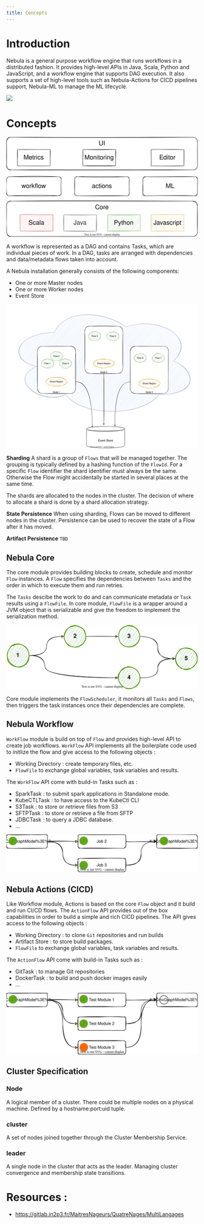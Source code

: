 ```yaml
---
title: Concepts
---
```


# Introduction
Nebula is a general purpose workflow engine that runs workflows in a distributed fashion. It provides high-level APIs in Java, Scala, Python and JavaScript, and a workflow engine that supports DAG execution. It also supports a set of high-level tools such as Nebula-Actions for CICD pipelines support, Nebula-ML to manage the ML lifecycle.

![](https://images.assetsdelivery.com/compings_v2/alexkava/alexkava1708/alexkava170800130.jpg)

# Concepts
![Nebula Stack](./images/scheduler_stack.svg)


A workflow is represented as a DAG and contains Tasks, which are individual pieces of work. In a DAG, tasks are arranged with dependencies and data/metadata flows taken into account.

A Nebula installation generally consists of the following components:
- One or more Master nodes
- One or more Worker nodes
- Event Store

![Nebula Architecture](./images/aaplication_architecture.drawio.svg)


**Sharding**
A shard is a group of `Flows` that will be managed together. The grouping is typically defined by a hashing function of the `FlowId`. For a specific `Flow` identifier the shard identifier must always be the same. Otherwise the Flow might accidentally be started in several places at the same time.

The shards are allocated to the nodes in the cluster. The decision of where to allocate a shard is done by a shard allocation strategy. 


**State Persistence**
When using sharding, Flows can be moved to different nodes in the cluster. Persistence can be used to recover the state of a Flow after it has moved.

**Artifact Persistence**
`TBD`


## Nebula Core
The core module provides building blocks to create, schedule and monitor `Flow` instances. A `Flow` specifies the dependencies between `Tasks` and the order in which to execute them and run retries.

The `Tasks` descibe the work to do and can communicate metadata or `Task` results using a `FlowFile`. In core module, `FlowFile` is a wrapper around a JVM object that is serializable and give the freedom to implement the serialization method.

![Nebula Workflow](./images/dag.drawio.svg)


Core module implements the `FlowScheduler`, it monitors all `Tasks` and `Flows`, then triggers the task instances once their dependencies are complete.


## Nebula Workflow
`WorkFlow` module is build on top of `Flow` and provides high-level API to create job workflows. `WorkFlow` API implements all the boilerplate code used to initlize the flow and give access to the following objects :
- Working Directory : create temporary files, etc.
- `FlowFile` to exchange global variables, task variables and results.

The `WorkFlow` API come with build-in Tasks such as :
- SparkTask : to submit spark applications in Standalone mode.
- KubeCTLTask : to have access to the KubeCtl CLI 
- S3Task : to store or retrieve files from S3
- SFTPTask : to store or retrieve a file from SFTP
- JDBCTask : to query a JDBC database.
- ...


![Nebula Workflow](./images/dag_workflow.drawio.svg)



## Nebula Actions (CICD)
Like Workflow module, Actions is based on the core `Flow` object and it build and run CI/CD flows. The `ActionFlow` API provides out of the box capabilities in order to build a simple and rich CICD pipelines. The API gives access to the following objects :
- Working Directory : to clone `Git` repositories and run builds
- Artifact Store : to store build packages.
- `FlowFile` to exchange global variables, task variables and results.

The `ActionFlow` API come with build-in Tasks such as :
- GitTask : to manage Git repositories
- DockerTask : to build and push docker images easily
- ...


![Nebula CICD](./images/dag_cicd.drawio.svg)


## Cluster Specification
### Node
A logical member of a cluster. There could be multiple nodes on a physical machine. Defined by a hostname:port:uid tuple.

### cluster
A set of nodes joined together through the Cluster Membership Service.

### leader
A single node in the cluster that acts as the leader. Managing cluster convergence and membership state transitions.



# Resources :
- https://gitlab.in2p3.fr/MaitresNageurs/QuatreNages/MultiLangages